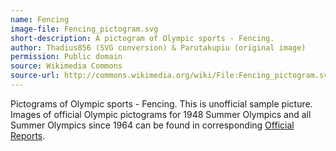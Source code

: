 ```yaml
---
name: Fencing
image-file: Fencing_pictogram.svg
short-description: A pictogram of Olympic sports - Fencing.
author: Thadius856 (SVG conversion) & Parutakupiu (original image)
permission: Public domain
source: Wikimedia Commons
source-url: http://commons.wikimedia.org/wiki/File:Fencing_pictogram.svg
---
```


Pictograms of Olympic sports - Fencing. This is unofficial sample picture. Images of official Olympic pictograms for 1948 Summer Olympics and all Summer Olympics since 1964 can be found in corresponding [Official Reports](http://www.la84.org/sports-library-digital-collection/).
